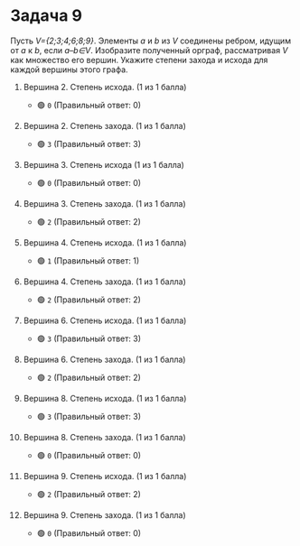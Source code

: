 # Задача 9

Пусть *V={2;3;4;6;8;9}*. Элементы *a* и *b* из *V* соединены ребром, идущим от *a* к *b*, если *a–b∈V*. Изобразите полученный орграф, рассматривая *V* как множество его вершин. Укажите степени захода и исхода для каждой вершины этого графа.

1. Вершина 2. Степень исхода. (1 из 1 балла)
   * 🟢 `0` (Правильный ответ: 0)


2. Вершина 2. Степень захода. (1 из 1 балла)
   * 🟢 `3` (Правильный ответ: 3)


3. Вершина 3. Степень исхода (1 из 1 балла)
   * 🟢 `0` (Правильный ответ: 0)


4. Вершина 3. Степень захода. (1 из 1 балла)
   * 🟢 `2` (Правильный ответ: 2)

   
5. Вершина 4. Степень исхода. (1 из 1 балла)
   * 🟢 `1` (Правильный ответ: 1)


6. Вершина 4. Степень захода. (1 из 1 балла)
   * 🟢 `2` (Правильный ответ: 2)


7. Вершина 6. Степень исхода. (1 из 1 балла)
   * 🟢 `3` (Правильный ответ: 3)


8. Вершина 6. Степень захода. (1 из 1 балла)
   * 🟢 `2` (Правильный ответ: 2)


9. Вершина 8. Степень исхода. (1 из 1 балла)
   * 🟢 `3` (Правильный ответ: 3)


10. Вершина 8. Степень захода. (1 из 1 балла)
    * 🟢 `0` (Правильный ответ: 0)


11. Вершина 9. Степень исхода. (1 из 1 балла)
    * 🟢 `2` (Правильный ответ: 2)


12. Вершина 9. Степень захода. (1 из 1 балла)
    * 🟢 `0` (Правильный ответ: 0)
